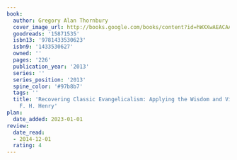 ```yaml
---
book:
  author: Gregory Alan Thornbury
  cover_image_url: http://books.google.com/books/content?id=hWXXwAEACAAJ&printsec=frontcover&img=1&zoom=1&source=gbs_api
  goodreads: '15871535'
  isbn13: '9781433530623'
  isbn9: '1433530627'
  owned: ''
  pages: '226'
  publication_year: '2013'
  series: ''
  series_position: '2013'
  spine_color: '#97b8b7'
  tags: ''
  title: 'Recovering Classic Evangelicalism: Applying the Wisdom and Vision of Carl
    F. H. Henry'
plan:
  date_added: 2023-01-01
review:
  date_read:
  - 2014-12-01
  rating: 4
---
```

